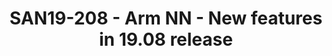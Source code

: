 ---
categories:
- san19
description: This presentation will provide details of the new features that have
  been added to Arm NN in the 19.08 release.<br><br>These features include:<br>- Dynamic
  Backend Loading<br>- Android Q operators<br>- External Profiling support (Phase
  1)
image:
  featured: 'true'
  path: /assets/images/featured-images/san19/SAN19-208.png
session_attendee_num: '49'
session_id: SAN19-208
session_room: Sunset 3 (Session 3)
session_slot:
  end_time: '2019-09-24 11:25:00'
  start_time: '2019-09-24 11:00:00'
session_speakers:
- speaker_bio: Sadik Armagan is a Staff Software Engineer at Arm, where Sadik is a
    Software Engineer in the Arm NN Software team in Machine Learning group, responsible
    for developing, maintaining and testing new and existing in Arm NN SDK. The Arm
    NN SDK is a set of open-source Linux software tools that enables machine learning
    workloads on power-efficient devices.<br /> <br /> Sadik has a bachelor degree
    in Mathematical Engineering from Yildiz Technical University, Turkey (2008), M.Sc
    in Software Engineering from Athlone Institute of Technology, Ireland (2010).
  speaker_company: Arm
  speaker_image: /assets/images/speakers/san19/sadik-armagan.jpg
  speaker_location: ''
  speaker_name: Sadik Armagan
  speaker_position: Software Engineer
  speaker_url: ''
  speaker_username: sadik.armagan
session_track: AI/Machine Learning
tag: session
tags:
- Machine Learning/AI
title: SAN19-208 - Arm NN - New features in 19.08 release
---